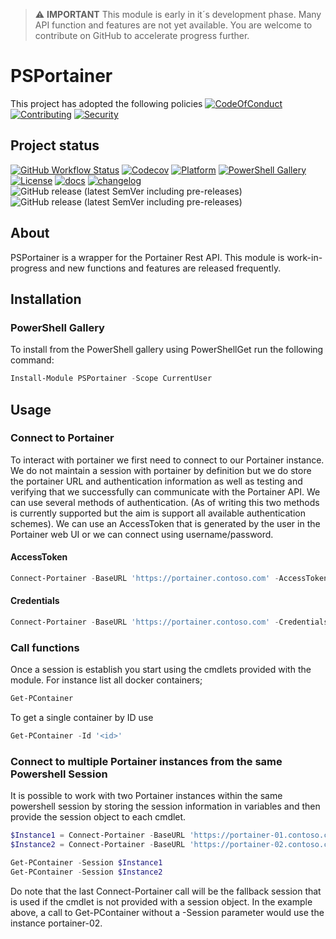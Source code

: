 > :warning: **IMPORTANT**
> This module is early in it´s development phase. Many API function and features are not yet available. You are welcome to contribute on GitHub to accelerate progress further.

# PSPortainer

This project has adopted the following policies [![CodeOfConduct](https://img.shields.io/badge/Code%20Of%20Conduct-gray)](https://github.com/hanpq/PSPortainer/blob/main/.github/CODE_OF_CONDUCT.md) [![Contributing](https://img.shields.io/badge/Contributing-gray)](https://github.com/hanpq/PSPortainer/blob/main/.github/CONTRIBUTING.md) [![Security](https://img.shields.io/badge/Security-gray)](https://github.com/hanpq/PSPortainer/blob/main/.github/SECURITY.md)

## Project status
[![GitHub Workflow Status](https://img.shields.io/github/workflow/status/hanpq/PSPortainer/Build?label=build&logo=github)](https://github.com/hanpq/PSPortainer/actions/workflows/build.yml) [![Codecov](https://img.shields.io/codecov/c/github/hanpq/PSPortainer?logo=codecov&token=qJqWlwMAiD)](https://codecov.io/gh/hanpq/PSPortainer) [![Platform](https://img.shields.io/powershellgallery/p/PSPortainer?logo=ReasonStudios)](https://img.shields.io/powershellgallery/p/PSPortainer) [![PowerShell Gallery](https://img.shields.io/powershellgallery/dt/PSPortainer?label=downloads)](https://www.powershellgallery.com/packages/PSPortainer) [![License](https://img.shields.io/github/license/hanpq/PSPortainer)](https://github.com/hanpq/PSPortainer/blob/main/LICENSE) [![docs](https://img.shields.io/badge/docs-getps.dev-blueviolet)](https://getps.dev/modules/PSPortainer/usage_getstarted) [![changelog](https://img.shields.io/badge/changelog-getps.dev-blueviolet)](https://github.com/hanpq/PSPortainer/blob/main/CHANGELOG.md) ![GitHub release (latest SemVer including pre-releases)](https://img.shields.io/github/v/release/hanpq/PSPortainer?label=version&sort=semver) ![GitHub release (latest SemVer including pre-releases)](https://img.shields.io/github/v/release/hanpq/PSPortainer?include_prereleases&label=prerelease&sort=semver)


## About

PSPortainer is a wrapper for the Portainer Rest API. This module is work-in-progress and new functions and features are released frequently.

## Installation

### PowerShell Gallery

To install from the PowerShell gallery using PowerShellGet run the following command:

```powershell
Install-Module PSPortainer -Scope CurrentUser
```

## Usage

### Connect to Portainer

To interact with portainer we first need to connect to our Portainer instance. We do not maintain a session with portainer by definition but we do store the portainer URL and authentication information as well as testing and verifying that we successfully can communicate with the Portainer API. We can use several methods of authentication. (As of writing this two methods is currently supported but the aim is support all available authentication schemes). We can use an AccessToken that is generated by the user in the Portainer web UI or we can connect using username/password.

#### AccessToken
```powershell
Connect-Portainer -BaseURL 'https://portainer.contoso.com' -AccessToken 'ptr_ABoR54bB1NUc4aNY0F2PhppP1tVDu2Husr3vEbPUsw5='
```

#### Credentials
```powershell
Connect-Portainer -BaseURL 'https://portainer.contoso.com' -Credentials (Get-Credential)
```

### Call functions

Once a session is establish you start using the cmdlets provided with the module. For instance list all docker containers;

```powershell
Get-PContainer
```

To get a single container by ID use

```powershell
Get-PContainer -Id '<id>'
```

### Connect to multiple Portainer instances from the same Powershell Session

It is possible to work with two Portainer instances within the same powershell session by storing the session information in variables and then provide the session object to each cmdlet.

```powershell
$Instance1 = Connect-Portainer -BaseURL 'https://portainer-01.contoso.com' -AccessToken 'ptr_ABoR54bB1NUc4aNY0F2PhppP1tVDu2Husr3vEbPUsw5=' -PassThru
$Instance2 = Connect-Portainer -BaseURL 'https://portainer-02.contoso.com' -AccessToken 'ptr_ABoR54bB1NUc4aNY0F2PhppP1tVDu2Husr3vEbPUsw5=' -PassThru

Get-PContainer -Session $Instance1
Get-PContainer -Session $Instance2
```

Do note that the last Connect-Portainer call will be the fallback session that is used if the cmdlet is not provided with a session object. In the example above, a call to Get-PContainer without a -Session parameter would use the instance portainer-02.

